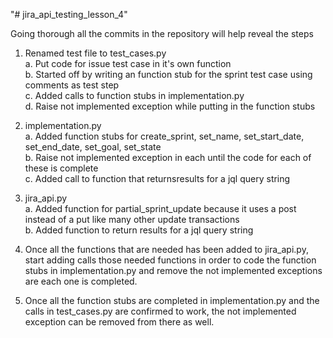 "# jira_api_testing_lesson_4" 

Going thorough all the commits in the repository will help reveal the steps

1) Renamed test file to test_cases.py  
  a. Put code for issue test case in it's own function  
  b. Started off by writing an function stub for the sprint test case using comments as test step  
  c. Added calls to function stubs in implementation.py  
  d. Raise not implemented exception while putting in the function stubs  
  
2) implementation.py  
  a. Added function stubs for create_sprint, set_name, set_start_date, set_end_date, set_goal, set_state  
  b. Raise not implemented exception in each until the code for each of these is complete  
  c. Added call to function that returnsresults for a jql query string  
  
 3) jira_api.py  
  a. Added function for partial_sprint_update because it uses a post instead of a put like many other update transactions  
  b. Added function to return results for a jql query string  
  
  4) Once all the functions that are needed has been added to jira_api.py, start adding calls those needed functions in order to code 
  the function stubs in implementation.py and remove the not implemented exceptions are each one is completed.
  
  5) Once all the function stubs are completed in implementation.py and the calls in test_cases.py are confirmed to work, 
  the not implemented exception can be removed from there as well.



